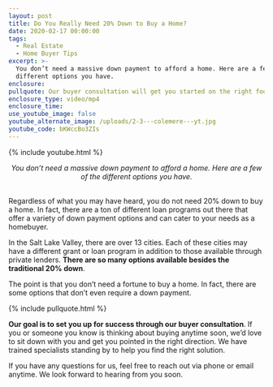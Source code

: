 ```yaml
---
layout: post
title: Do You Really Need 20% Down to Buy a Home?
date: 2020-02-17 00:00:00
tags:
  - Real Estate
  - Home Buyer Tips
excerpt: >-
  You don’t need a massive down payment to afford a home. Here are a few of the
  different options you have.
enclosure:
pullquote: Our buyer consultation will get you started on the right foot.
enclosure_type: video/mp4
enclosure_time:
use_youtube_image: false
youtube_alternate_image: /uploads/2-3---colemere---yt.jpg
youtube_code: bKWccBo3ZIs
---
```


{% include youtube.html %}

<center><em>You don’t need a massive down payment to afford a home. Here are a few of the different options you have.</em></center>

<br>Regardless of what you may have heard, you do not need 20% down to buy a home. In fact, there are a ton of different loan programs out there that offer a variety of down payment options and can cater to your needs as a homebuyer.

In the Salt Lake Valley, there are over 13 cities. Each of these cities may have a different grant or loan program in addition to those available through private lenders. **There are so many options available besides the traditional 20% down**.

The point is that you don’t need a fortune to buy a home. In fact, there are some options that don’t even require a down payment.

{% include pullquote.html %}

**Our goal is to set you up for success through our buyer consultation**. If you or someone you know is thinking about buying anytime soon, we’d love to sit down with you and get you pointed in the right direction. We have trained specialists standing by to help you find the right solution.

If you have any questions for us, feel free to reach out via phone or email anytime. We look forward to hearing from you soon.